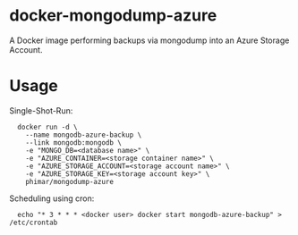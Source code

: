 # docker-mongodump-azure
A Docker image performing backups via mongodump into an Azure Storage Account.

# Usage
Single-Shot-Run:
```
  docker run -d \
    --name mongodb-azure-backup \
    --link mongodb:mongodb \
    -e "MONGO_DB=<database name>" \
    -e "AZURE_CONTAINER=<storage container name>" \
    -e "AZURE_STORAGE_ACCOUNT=<storage account name>" \
    -e "AZURE_STORAGE_KEY=<storage account key>" \
    phimar/mongodump-azure
```

Scheduling using cron:
```
  echo "* 3 * * * <docker user> docker start mongodb-azure-backup" > /etc/crontab
```